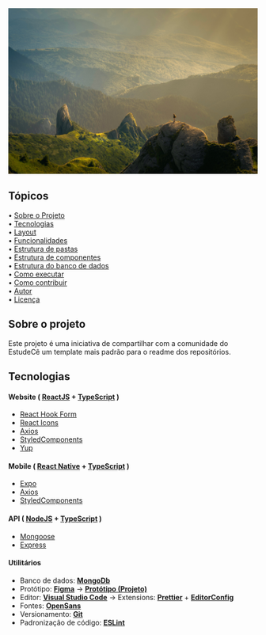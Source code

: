 <div align="center">
  <img src="./.github/banner.jpg" alt="Banner-project" />
</div>

## Tópicos

<div>
 • <a href="#-sobre-o-projeto">Sobre o Projeto</a> </br>
 • <a href="#-tecnologias">Tecnologias</a> </br>
 • <a href="#-layout">Layout</a> </br>
 • <a href="#-funcionalidades">Funcionalidades</a> </br>
 • <a href="#-estrutura-de-pastas">Estrutura de pastas</a> </br>
 • <a href="#-estrutura-de-componentes">Estrutura de componentes</a> </br>
 • <a href="#-estrutura-do-banco-de-dados">Estrutura do banco de dados</a> </br>
 • <a href="#-como-executar-o-projeto">Como executar</a> </br>
 • <a href="#-como-contribuir">Como contribuir</a> </br>
 • <a href="#-autor">Autor</a> </br>
 • <a href="#user-content--licença">Licença</a></br>
</div>

## Sobre o projeto

Este projeto é uma iniciativa de compartilhar com a comunidade
do EstudeCê um template mais padrão para o readme dos repositórios.

## Tecnologias

#### **Website** ( [ReactJS](https://reactjs.org/) + [TypeScript](https://www.typescriptlang.org/) )

- [React Hook Form](https://react-hook-form.com/)
- [React Icons](https://react-icons.github.io/react-icons/)
- [Axios](https://github.com/axios/axios)
- [StyledComponents](https://styled-components.com/)
- [Yup](https://github.com/jquense/yup)

#### **Mobile** ( [React Native](https://reactnative.dev/) + [TypeScript](https://www.typescriptlang.org/) )

- [Expo](https://expo.dev/)
- [Axios](https://github.com/axios/axios)
- [StyledComponents](https://styled-components.com/)

#### **API** ( [NodeJS](https://nodejs.org/en/) + [TypeScript](https://www.typescriptlang.org/) )

- [Mongoose](https://mongoosejs.com/)
- [Express](https://expressjs.com/pt-br/)

#### **Utilitários**

- Banco de dados: **[MongoDb](https://www.mongodb.com/)**
- Protótipo: **[Figma](https://www.figma.com/)** → **[Protótipo (Projeto)](link-para-o-figma-do-teu-projeto)**
- Editor: **[Visual Studio Code](https://code.visualstudio.com/)** → Extensions: **[Prettier](https://prettier.io/)** + **[EditorConfig](https://editorconfig.org/)**
- Fontes: **[OpenSans](https://fonts.google.com/specimen/Open+Sans)**
- Versionamento: **[Git](https://git-scm.com)**
- Padronização de código: **[ESLint](https://eslint.org/)**
